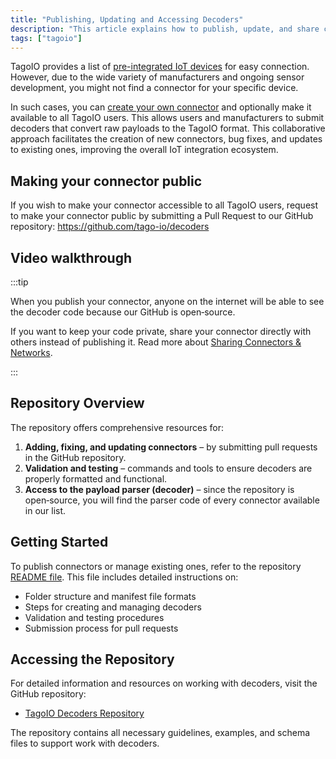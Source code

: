 ```yaml
---
title: "Publishing, Updating and Accessing Decoders"
description: "This article explains how to publish, update, and share custom decoders (connectors) in TagoIO, including how to make a connector public via the GitHub repository and a video walkthrough."
tags: ["tagoio"]
---
```

TagoIO provides a list of [pre-integrated IoT devices](https://admin.tago.io/connectors) for easy connection. However, due to the wide variety of manufacturers and ongoing sensor development, you might not find a connector for your specific device.

In such cases, you can [create your own connector](/docs/tagoio/devices/payload-parser/building-your-own-parser.md) and optionally make it available to all TagoIO users. This allows users and manufacturers to submit decoders that convert raw payloads to the TagoIO format. This collaborative approach facilitates the creation of new connectors, bug fixes, and updates to existing ones, improving the overall IoT integration ecosystem.

## Making your connector public
If you wish to make your connector accessible to all TagoIO users, request to make your connector public by submitting a Pull Request to our GitHub repository:
https://github.com/tago-io/decoders

## Video walkthrough

<YouTube videoId="7ejN2q0YWo0" title="
How to publish Connectors using the Open Connector Github repository" />


:::tip 

When you publish your connector, anyone on the internet will be able to see the decoder code because our GitHub is open‑source.

If you want to keep your code private, share your connector directly with others instead of publishing it. Read more about [Sharing Connectors & Networks](/docs/tagoio/devices/payload-parser/connector/sharing-connectors-networks.md).

:::

## Repository Overview
The repository offers comprehensive resources for:

1. **Adding, fixing, and updating connectors** – by submitting pull requests in the GitHub repository.
2. **Validation and testing** – commands and tools to ensure decoders are properly formatted and functional.
3. **Access to the payload parser (decoder)** – since the repository is open‑source, you will find the parser code of every connector available in our list.

## Getting Started
To publish connectors or manage existing ones, refer to the repository [README file](https://github.com/tago-io/decoders/blob/main/README.md). This file includes detailed instructions on:

* Folder structure and manifest file formats  
* Steps for creating and managing decoders  
* Validation and testing procedures  
* Submission process for pull requests  

## Accessing the Repository
For detailed information and resources on working with decoders, visit the GitHub repository:

 - [TagoIO Decoders Repository](https://github.com/tago-io/decoders)

 The repository contains all necessary guidelines, examples, and schema files to support work with decoders.